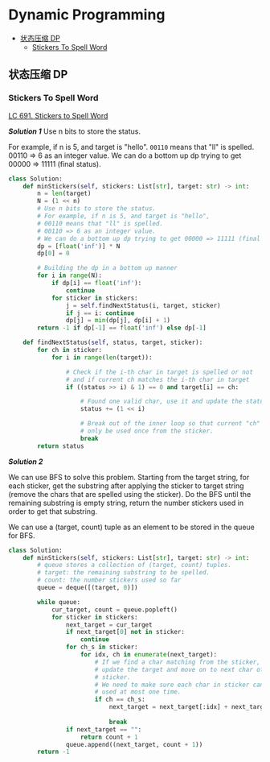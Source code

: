 # Dynamic Programming

- [状态压缩 DP](#状态压缩-DP)
  - [Stickers To Spell Word](#stickers-to-spell-word)

## 状态压缩 DP

### Stickers To Spell Word

[LC 691. Stickers to Spell Word](https://leetcode.com/problems/stickers-to-spell-word/)

**_Solution 1_**
Use n bits to store the status.

For example, if n is 5, and target is "hello". `00110` means that "ll" is spelled. 00110 => 6 as an integer value. We can do a bottom up dp trying to get 00000 => 11111 (final status).

```python
class Solution:
    def minStickers(self, stickers: List[str], target: str) -> int:
        n = len(target)
        N = (1 << n)
        # Use n bits to store the status.
        # For example, if n is 5, and target is "hello",
        # 00110 means that "ll" is spelled.
        # 00110 => 6 as an integer value.
        # We can do a bottom up dp trying to get 00000 => 11111 (final status)
        dp = [float('inf')] * N
        dp[0] = 0

        # Building the dp in a bottom up manner
        for i in range(N):
            if dp[i] == float('inf'):
                continue
            for sticker in stickers:
                j = self.findNextStatus(i, target, sticker)
                if j == i: continue
                dp[j] = min(dp[j], dp[i] + 1)
        return -1 if dp[-1] == float('inf') else dp[-1]

    def findNextStatus(self, status, target, sticker):
        for ch in sticker:
            for i in range(len(target)):

                # Check if the i-th char in target is spelled or not
                # and if current ch matches the i-th char in target
                if ((status >> i) & 1) == 0 and target[i] == ch:

                    # Found one valid char, use it and update the status
                    status += (1 << i)

                    # Break out of the inner loop so that current "ch" will
                    # only be used once from the sticker.
                    break
        return status
```

**_Solution 2_**

We can use BFS to solve this problem. Starting from the target string, for each sticker, get the substring after applying the sticker to target string (remove the chars that are spelled using the sticker). Do the BFS until the remaining substring is empty string, return the number stickers used in order to get that substring.

We can use a (target, count) tuple as an element to be stored in the queue for BFS.

```python
class Solution:
    def minStickers(self, stickers: List[str], target: str) -> int:
        # queue stores a collection of (target, count) tuples.
        # target: the remaining substring to be spelled.
        # count: the number stickers used so far
        queue = deque([(target, 0)])

        while queue:
            cur_target, count = queue.popleft()
            for sticker in stickers:
                next_target = cur_target
                if next_target[0] not in sticker:
                    continue
                for ch_s in sticker:
                    for idx, ch in enumerate(next_target):
                        # If we find a char matching from the sticker,
                        # update the target and move on to next char of the
                        # sticker.
                        # We need to make sure each char in sticker can be
                        # used at most one time.
                        if ch == ch_s:
                            next_target = next_target[:idx] + next_target[idx +
                                                                          1:]
                            break
                if next_target == "":
                    return count + 1
                queue.append((next_target, count + 1))
        return -1
```
